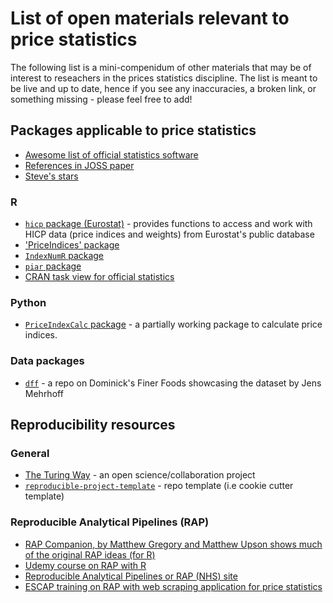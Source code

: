 # List of open materials relevant to price statistics

The following list is a mini-compenidum of other materials that may be of interest to reseachers in the prices statistics discipline. The list is meant to be live and up to date, hence if you see any inaccuracies, a broken link, or something missing - please feel free to add!

## Packages applicable to price statistics

* [Awesome list of official statistics software](https://github.com/SNStatComp/awesome-official-statistics-software)
* [References in JOSS paper](https://joss.theoj.org/papers/10.21105/joss.06781)
* [Steve's stars](https://github.com/stars/marberts/lists/index-numbers)

### R

* [`hicp` package (Eurostat)](https://github.com/eurostat/hicp/tree/main) - provides functions to access and work with HICP data (price indices and weights) from Eurostat's public database
* ['PriceIndices' package](https://cran.r-project.org/web/packages/PriceIndices/vignettes/PriceIndices.html)
* [`IndexNumR` package](https://cran.r-project.org/web/packages/IndexNumR/index.html)
* [`piar` package](https://marberts.github.io/piar/)
* [CRAN task view for official statistics](https://cran.r-project.org/web/views/OfficialStatistics.html)

### Python

* [`PriceIndexCalc` package](https://github.com/drrobotk/PriceIndexCalc) - a partially working package to calculate price indices.

### Data packages
* [`dff`](https://github.com/eurostat/dff) - a repo on Dominick's Finer Foods showcasing the dataset by Jens Mehrhoff

## Reproducibility resources

### General
* [The Turing Way](https://book.the-turing-way.org/) - an open science/collaboration project
* [`reproducible-project-template`](https://github.com/the-turing-way/reproducible-project-template/tree/main) - repo template (i.e cookie cutter template) 

### Reproducible Analytical Pipelines (RAP)
* [RAP Companion, by Matthew Gregory and Matthew Upson shows much of the original RAP ideas (for R)](https://ukgovdatascience.github.io/rap_companion/)
* [Udemy course on RAP with R](https://www.udemy.com/course/reproducible-analytical-pipelines/)
* [Reproducible Analytical Pipelines or RAP (NHS) site](https://nhsdigital.github.io/rap-community-of-practice/introduction_to_RAP/what_is_RAP/)
* [ESCAP training on RAP with web scraping application for price statistics](https://escap-sd.github.io/ESCAP_RAP_class/docs/)
